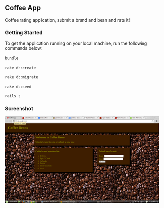 ## Coffee App

Coffee rating application, submit a brand and bean and rate it!

### Getting Started

To get the application running on your local machine, run the following commands below:

`bundle`

`rake db:create`

`rake db:migrate`

`rake db:seed`

`rails s`

### Screenshot

![landing page](https://raw.githubusercontent.com/Carpk/coffee_app/master/app/assets/images/Screenshot%20from%202014-04-06%2016:22:05.png)